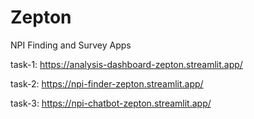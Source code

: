 # Zepton
NPI Finding and Survey Apps

task-1: https://analysis-dashboard-zepton.streamlit.app/

task-2: https://npi-finder-zepton.streamlit.app/

task-3: https://npi-chatbot-zepton.streamlit.app/
